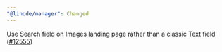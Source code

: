 ```yaml
---
"@linode/manager": Changed
---
```


Use Search field on Images landing page rather than a classic Text field ([#12555](https://github.com/linode/manager/pull/12555))
